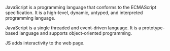 
JavaScript is a programming language that conforms to the ECMAScript specification. It is a high-level, dynamic, untyped, and interpreted programming language.

JavaScript is a single threaded and event-driven language. It is a prototype-based language and supports object-oriented programming.

JS adds interactivity to the web page.
